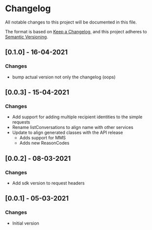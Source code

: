 # Changelog
All notable changes to this project will be documented in this file.

The format is based on [Keep a Changelog](https://keepachangelog.com/en/1.0.0/),
and this project adheres to [Semantic Versioning](https://semver.org/spec/v2.0.0.html).

## [0.1.0] - 16-04-2021
### Changes
- bump actual version not only the changelog (oops)

## [0.0.3] - 15-04-2021
### Changes
- Add support for adding multiple recipient identities to the simple requests
- Rename listConversations to align name with other services
- Update to align generated classes with the API release
  - Adds support for MMS
  - Adds new ReasonCodes

## [0.0.2] - 08-03-2021
### Changes
- Add sdk version to request headers

## [0.0.1] - 05-03-2021
### Changes
- Initial version
